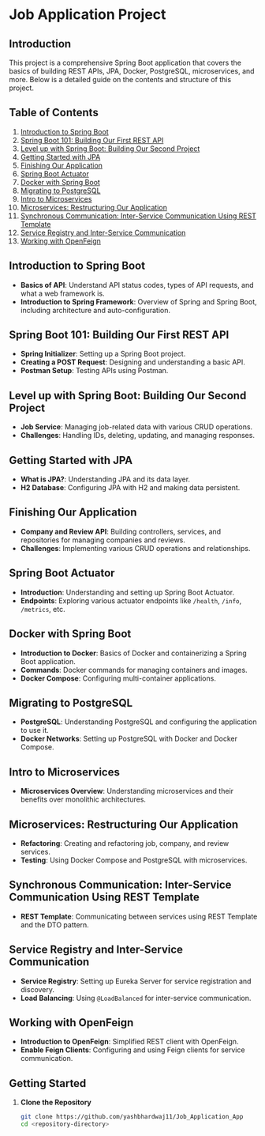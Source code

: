 # Job Application Project

## Introduction

This project is a comprehensive Spring Boot application that covers the basics of building REST APIs, JPA, Docker, PostgreSQL, microservices, and more. Below is a detailed guide on the contents and structure of this project.

## Table of Contents

1. [Introduction to Spring Boot](#introduction-to-spring-boot)
2. [Spring Boot 101: Building Our First REST API](#spring-boot-101-building-our-first-rest-api)
3. [Level up with Spring Boot: Building Our Second Project](#level-up-with-spring-boot-building-our-second-project)
4. [Getting Started with JPA](#getting-started-with-jpa)
5. [Finishing Our Application](#finishing-our-application)
6. [Spring Boot Actuator](#spring-boot-actuator)
7. [Docker with Spring Boot](#docker-with-spring-boot)
8. [Migrating to PostgreSQL](#migrating-to-postgresql)
9. [Intro to Microservices](#intro-to-microservices)
10. [Microservices: Restructuring Our Application](#microservices-restructuring-our-application)
11. [Synchronous Communication: Inter-Service Communication Using REST Template](#synchronous-communication-inter-service-communication-using-rest-template)
12. [Service Registry and Inter-Service Communication](#service-registry-and-inter-service-communication)
13. [Working with OpenFeign](#working-with-openfeign)

## Introduction to Spring Boot

- **Basics of API**: Understand API status codes, types of API requests, and what a web framework is.
- **Introduction to Spring Framework**: Overview of Spring and Spring Boot, including architecture and auto-configuration.

## Spring Boot 101: Building Our First REST API

- **Spring Initializer**: Setting up a Spring Boot project.
- **Creating a POST Request**: Designing and understanding a basic API.
- **Postman Setup**: Testing APIs using Postman.

## Level up with Spring Boot: Building Our Second Project

- **Job Service**: Managing job-related data with various CRUD operations.
- **Challenges**: Handling IDs, deleting, updating, and managing responses.

## Getting Started with JPA

- **What is JPA?**: Understanding JPA and its data layer.
- **H2 Database**: Configuring JPA with H2 and making data persistent.

## Finishing Our Application

- **Company and Review API**: Building controllers, services, and repositories for managing companies and reviews.
- **Challenges**: Implementing various CRUD operations and relationships.

## Spring Boot Actuator

- **Introduction**: Understanding and setting up Spring Boot Actuator.
- **Endpoints**: Exploring various actuator endpoints like `/health`, `/info`, `/metrics`, etc.

## Docker with Spring Boot

- **Introduction to Docker**: Basics of Docker and containerizing a Spring Boot application.
- **Commands**: Docker commands for managing containers and images.
- **Docker Compose**: Configuring multi-container applications.

## Migrating to PostgreSQL

- **PostgreSQL**: Understanding PostgreSQL and configuring the application to use it.
- **Docker Networks**: Setting up PostgreSQL with Docker and Docker Compose.

## Intro to Microservices

- **Microservices Overview**: Understanding microservices and their benefits over monolithic architectures.

## Microservices: Restructuring Our Application

- **Refactoring**: Creating and refactoring job, company, and review services.
- **Testing**: Using Docker Compose and PostgreSQL with microservices.

## Synchronous Communication: Inter-Service Communication Using REST Template

- **REST Template**: Communicating between services using REST Template and the DTO pattern.

## Service Registry and Inter-Service Communication

- **Service Registry**: Setting up Eureka Server for service registration and discovery.
- **Load Balancing**: Using `@LoadBalanced` for inter-service communication.

## Working with OpenFeign

- **Introduction to OpenFeign**: Simplified REST client with OpenFeign.
- **Enable Feign Clients**: Configuring and using Feign clients for service communication.

## Getting Started

1. **Clone the Repository**

   ```bash
   git clone https://github.com/yashbhardwaj11/Job_Application_App
   cd <repository-directory>
